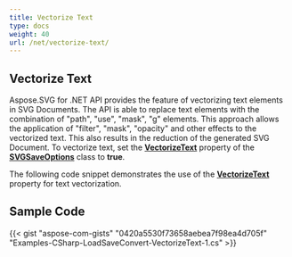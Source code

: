 ```yaml
---
title: Vectorize Text
type: docs
weight: 40
url: /net/vectorize-text/
---
```


## **Vectorize Text**

Aspose.SVG for .NET API provides the feature of vectorizing text elements in SVG Documents. The API is able to replace text elements with the combination of "path", "use", "mask", "g" elements. This approach allows the application of "filter", "mask", "opacity" and other effects to the vectorized text. This also results in the reduction of the generated SVG Document. To vectorize text, set the [**VectorizeText**](https://apireference.aspose.com/svg/net/aspose.svg.saving/svgsaveoptions/properties/vectorizetext) property of the [**SVGSaveOptions**](https://apireference.aspose.com/svg/net/aspose.svg.saving/svgsaveoptions) class to **true**.

The following code snippet demonstrates the use of the [**VectorizeText**](https://apireference.aspose.com/svg/net/aspose.svg.saving/svgsaveoptions/properties/vectorizetext) property for text vectorization.

## Sample Code

{{< gist "aspose-com-gists" "0420a5530f73658aebea7f98ea4d705f" "Examples-CSharp-LoadSaveConvert-VectorizeText-1.cs" >}}
